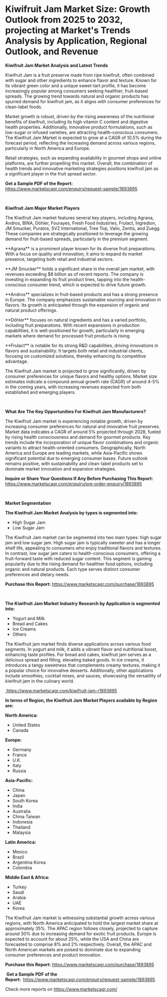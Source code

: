 <p><h1>Kiwifruit Jam Market Size: Growth Outlook from 2025 to 2032, projecting at Market's Trends Analysis by Application, Regional Outlook, and Revenue</h1></p><p><strong>Kiwifruit Jam Market Analysis and Latest Trends</strong></p>
<p><p>Kiwifruit Jam is a fruit preserve made from ripe kiwifruit, often combined with sugar and other ingredients to enhance flavor and texture. Known for its vibrant green color and a unique sweet-tart profile, it has become increasingly popular among consumers seeking healthier, fruit-based spreads. The growing trend towards natural and organic products has spurred demand for kiwifruit jam, as it aligns with consumer preferences for clean-label foods.</p><p>Market growth is robust, driven by the rising awareness of the nutritional benefits of kiwifruit, including its high vitamin C content and digestive health properties. Additionally, innovative product formulations, such as low-sugar or infused varieties, are attracting health-conscious consumers. The Kiwifruit Jam Market is expected to grow at a CAGR of 10.5% during the forecast period, reflecting the increasing demand across various regions, particularly in North America and Europe.</p><p>Retail strategies, such as expanding availability in gourmet shops and online platforms, are further propelling this market. Overall, the combination of health trends and innovative marketing strategies positions kiwifruit jam as a significant player in the fruit spread sector.</p></p>
<p><strong>Get a Sample PDF of the Report:&nbsp;</strong> <a href="https://www.marketscagr.com/enquiry/request-sample/1893895?utm_campaign=2987&utm_medium=2&utm_source=Github&utm_content=ia&utm_term=07042025&utm_id=kiwifruit-jam">https://www.marketscagr.com/enquiry/request-sample/1893895</a></p>
<p>&nbsp;</p>
<p><strong>Kiwifruit Jam Major Market Players</strong></p>
<p><p>The Kiwifruit Jam market features several key players, including Agrana, Andros, BINA, Döhler, Fourayes, Fresh Food Industries, Frulact, Ingredion, JM Smucker, Puratos, SVZ International, Tree Top, Valio, Zentis, and Zuegg. These companies are strategically positioned to leverage the growing demand for fruit-based spreads, particularly in the premium segment.</p><p>**Agrana** is a prominent player known for its diverse fruit preparations. With a focus on quality and innovation, it aims to expand its market presence, targeting both retail and industrial sectors.</p><p>**JM Smucker** holds a significant share in the overall jam market, with revenues exceeding $8 billion as of recent reports. The company is investing in expanding its fruit product lines, tapping into the health-conscious consumer trend, which is expected to drive future growth.</p><p>**Andros** specializes in fruit-based products and has a strong presence in Europe. The company emphasizes sustainable sourcing and innovation in flavors. Its growth is anticipated through the expansion of organic and natural product offerings.</p><p>**Döhler** focuses on natural ingredients and has a varied portfolio, including fruit preparations. With recent expansions in production capabilities, it is well-positioned for growth, particularly in emerging markets where demand for processed fruit products is rising.</p><p>**Frulact** is notable for its strong R&D capabilities, driving innovations in flavors and sustainability. It targets both retail and industrial clients, focusing on customized solutions, thereby enhancing its competitive advantage.</p><p>The Kiwifruit Jam market is projected to grow significantly, driven by consumer preferences for unique flavors and healthy options. Market size estimates indicate a compound annual growth rate (CAGR) of around 4-5% in the coming years, with increasing revenues expected from both established and emerging players.</p></p>
<p>&nbsp;</p>
<p><strong>What Are The Key Opportunities For Kiwifruit Jam Manufacturers?</strong></p>
<p><p>The Kiwifruit Jam market is experiencing notable growth, driven by increasing consumer preferences for natural and innovative fruit preserves. Market data indicates a CAGR of around 5% projected through 2028, fueled by rising health consciousness and demand for gourmet products. Key trends include the incorporation of unique flavor combinations and organic variants to attract health-oriented consumers. Geographically, North America and Europe are leading markets, while Asia-Pacific shows significant potential due to emerging consumer bases. Future outlook remains positive, with sustainability and clean-label products set to dominate market innovation and expansion strategies.</p></p>
<p><strong>Inquire or Share Your Questions If Any Before Purchasing This Report:</strong> <a href="https://www.marketscagr.com/enquiry/pre-order-enquiry/1893895?utm_campaign=2987&utm_medium=2&utm_source=Github&utm_content=ia&utm_term=07042025&utm_id=kiwifruit-jam">https://www.marketscagr.com/enquiry/pre-order-enquiry/1893895</a></p>
<p>&nbsp;</p>
<p><strong>Market Segmentation</strong></p>
<p><strong>The Kiwifruit Jam Market Analysis by types is segmented into:</strong></p>
<p><ul><li>High Sugar Jam</li><li>Low Sugar Jam</li></ul></p>
<p><p>The Kiwifruit Jam market can be segmented into two main types: high sugar jam and low sugar jam. High sugar jam is typically sweeter and has a longer shelf life, appealing to consumers who enjoy traditional flavors and textures. In contrast, low sugar jam caters to health-conscious consumers, offering a fruit-forward taste with reduced sugar content. This segment is gaining popularity due to the rising demand for healthier food options, including organic and natural products. Each type serves distinct consumer preferences and dietary needs.</p></p>
<p><strong>Purchase this Report:&nbsp;</strong><a href="https://www.marketscagr.com/purchase/1893895?utm_campaign=2987&utm_medium=2&utm_source=Github&utm_content=ia&utm_term=07042025&utm_id=kiwifruit-jam">https://www.marketscagr.com/purchase/1893895</a></p>
<p>&nbsp;</p>
<p><strong>The Kiwifruit Jam Market Industry Research by Application is segmented into:</strong></p>
<p><ul><li>Yogurt and Milk</li><li>Bread and Cakes</li><li>Ice Creams</li><li>Others</li></ul></p>
<p><p>The Kiwifruit jam market finds diverse applications across various food segments. In yogurt and milk, it adds a vibrant flavor and nutritional boost, enhancing taste profiles. For bread and cakes, kiwifruit jam serves as a delicious spread and filling, elevating baked goods. In ice creams, it introduces a tangy sweetness that complements creamy textures, making it a popular choice for innovative desserts. Additionally, other applications include smoothies, cocktail mixes, and sauces, showcasing the versatility of kiwifruit jam in the culinary world.</p></p>
<p><a href="https://www.marketscagr.com/kiwifruit-jam-r1893895?utm_campaign=2987&utm_medium=2&utm_source=Github&utm_content=ia&utm_term=07042025&utm_id=kiwifruit-jam">&nbsp;https://www.marketscagr.com/kiwifruit-jam-r1893895</a></p>
<p><strong>In terms of Region, the Kiwifruit Jam Market Players available by Region are:</strong></p>
<p>
    <p> <strong> North America: </strong>
        <ul>
            <li>United States</li>
            <li>Canada</li>
        </ul>
        </p> 
    <p> <strong> Europe: </strong>
        <ul>
            <li>Germany</li>
            <li>France</li>
            <li>U.K.</li>
            <li>Italy</li>
            <li>Russia</li>
        </ul>
        </p> 
    <p> <strong> Asia-Pacific: </strong>
        <ul>
            <li>China</li>
            <li>Japan</li>
            <li>South Korea</li>
            <li>India</li>
            <li>Australia</li>
            <li>China Taiwan</li>
            <li>Indonesia</li>
            <li>Thailand</li>
            <li>Malaysia</li>
        </ul>
        </p> 
    <p> <strong> Latin America: </strong>
        <ul>
            <li>Mexico</li>
            <li>Brazil</li>
            <li>Argentina Korea</li>
            <li>Colombia</li>
        </ul>
        </p> 
    <p> <strong> Middle East & Africa: </strong>
        <ul>
            <li>Turkey</li>
            <li>Saudi</li>
            <li>Arabia</li>
            <li>UAE</li>
            <li>Korea</li>
        </ul>
    </p>
    </p>
<p><p>The Kiwifruit Jam market is witnessing substantial growth across various regions, with North America anticipated to hold the largest market share at approximately 35%. The APAC region follows closely, projected to capture around 30% due to increasing demand for exotic fruit products. Europe is expected to account for about 25%, while the USA and China are forecasted to comprise 8% and 2% respectively. Overall, the APAC and North American markets are poised to dominate due to expanding consumer preferences and product innovation.</p></p>
<p><strong>Purchase this Report: </strong><a href="https://www.marketscagr.com/purchase/1893895?utm_campaign=2987&utm_medium=2&utm_source=Github&utm_content=ia&utm_term=07042025&utm_id=kiwifruit-jam">https://www.marketscagr.com/purchase/1893895</a></p>
<p>&nbsp;<strong>Get a Sample PDF of the Report:&nbsp;&nbsp;</strong><a href="https://www.marketscagr.com/enquiry/request-sample/1893895?utm_campaign=2987&utm_medium=2&utm_source=Github&utm_content=ia&utm_term=07042025&utm_id=kiwifruit-jam">https://www.marketscagr.com/enquiry/request-sample/1893895</a></p>
<p><strong></strong></p>
<p>Check more reports on <a href="https://www.marketscagr.com/?utm_campaign=2987&utm_medium=2&utm_source=Github&utm_content=ia&utm_term=07042025&utm_id=kiwifruit-jam">https://www.marketscagr.com/</a></p>